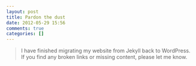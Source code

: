 ```yaml
---
layout: post
title: Pardon the dust
date: 2012-05-29 15:56
comments: true
categories: []
---
```

<blockquote><p>I have finished migrating my website from Jekyll back to WordPress. If you find any broken links or missing content, please let me know.</p></blockquote>
